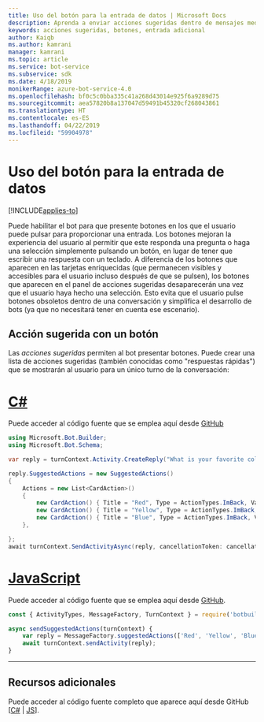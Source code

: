 ```yaml
---
title: Uso del botón para la entrada de datos | Microsoft Docs
description: Aprenda a enviar acciones sugeridas dentro de mensajes mediante Bot Framework SDK para JavaScript.
keywords: acciones sugeridas, botones, entrada adicional
author: Kaiqb
ms.author: kamrani
manager: kamrani
ms.topic: article
ms.service: bot-service
ms.subservice: sdk
ms.date: 4/18/2019
monikerRange: azure-bot-service-4.0
ms.openlocfilehash: bf0c5c0bba335c41a268d43014e925f6a9289d75
ms.sourcegitcommit: aea57820b8a137047d59491b45320cf268043861
ms.translationtype: HT
ms.contentlocale: es-ES
ms.lasthandoff: 04/22/2019
ms.locfileid: "59904978"
---
```

# <a name="use-button-for-input"></a>Uso del botón para la entrada de datos

[!INCLUDE[applies-to](../includes/applies-to.md)]

Puede habilitar el bot para que presente botones en los que el usuario puede pulsar para proporcionar una entrada. Los botones mejoran la experiencia del usuario al permitir que este responda una pregunta o haga una selección simplemente pulsando un botón, en lugar de tener que escribir una respuesta con un teclado. A diferencia de los botones que aparecen en las tarjetas enriquecidas (que permanecen visibles y accesibles para el usuario incluso después de que se pulsen), los botones que aparecen en el panel de acciones sugeridas desaparecerán una vez que el usuario haya hecho una selección. Esto evita que el usuario pulse botones obsoletos dentro de una conversación y simplifica el desarrollo de bots (ya que no necesitará tener en cuenta ese escenario). 

## <a name="suggest-action-using-button"></a>Acción sugerida con un botón

Las *acciones sugeridas* permiten al bot presentar botones. Puede crear una lista de acciones sugeridas (también conocidas como "respuestas rápidas") que se mostrarán al usuario para un único turno de la conversación: 

# <a name="ctabcsharp"></a>[C#](#tab/csharp)

Puede acceder al código fuente que se emplea aquí desde [GitHub](https://aka.ms/SuggestedActionsCSharp)

```csharp
using Microsoft.Bot.Builder;
using Microsoft.Bot.Schema;

var reply = turnContext.Activity.CreateReply("What is your favorite color?");

reply.SuggestedActions = new SuggestedActions()
{
    Actions = new List<CardAction>()
    {
        new CardAction() { Title = "Red", Type = ActionTypes.ImBack, Value = "Red" },
        new CardAction() { Title = "Yellow", Type = ActionTypes.ImBack, Value = "Yellow" },
        new CardAction() { Title = "Blue", Type = ActionTypes.ImBack, Value = "Blue" },
    },

};
await turnContext.SendActivityAsync(reply, cancellationToken: cancellationToken);
```

# <a name="javascripttabjavascript"></a>[JavaScript](#tab/javascript)
Puede acceder al código fuente que se emplea aquí desde [GitHub](https://aka.ms/SuggestActionsJS).

```javascript
const { ActivityTypes, MessageFactory, TurnContext } = require('botbuilder');

async sendSuggestedActions(turnContext) {
    var reply = MessageFactory.suggestedActions(['Red', 'Yellow', 'Blue'], 'What is the best color?');
    await turnContext.sendActivity(reply);
}
```

---

## <a name="additional-resources"></a>Recursos adicionales

Puede acceder al código fuente completo que aparece aquí desde GitHub [[C#](https://aka.ms/SuggestedActionsCSharp) | [JS](https://aka.ms/SuggestActionsJS)].

